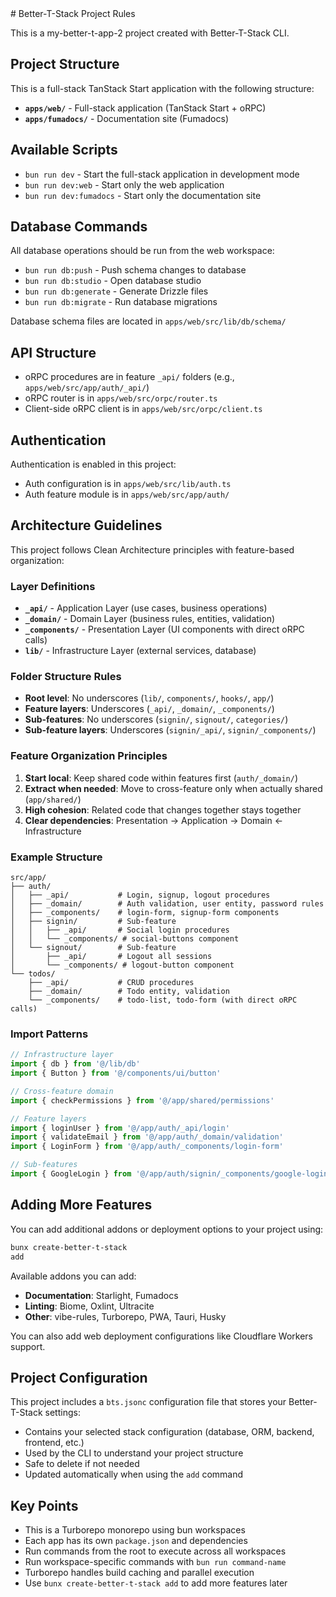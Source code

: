 <!-- vibe-rules Integration -->

<bts>
# Better-T-Stack Project Rules

This is a my-better-t-app-2 project created with Better-T-Stack CLI.

## Project Structure

This is a full-stack TanStack Start application with the following structure:

- **`apps/web/`** - Full-stack application (TanStack Start + oRPC)
- **`apps/fumadocs/`** - Documentation site (Fumadocs)


## Available Scripts

- `bun run dev` - Start the full-stack application in development mode
- `bun run dev:web` - Start only the web application
- `bun run dev:fumadocs` - Start only the documentation site

## Database Commands

All database operations should be run from the web workspace:

- `bun run db:push` - Push schema changes to database
- `bun run db:studio` - Open database studio
- `bun run db:generate` - Generate Drizzle files
- `bun run db:migrate` - Run database migrations

Database schema files are located in `apps/web/src/lib/db/schema/`

## API Structure

- oRPC procedures are in feature `_api/` folders (e.g., `apps/web/src/app/auth/_api/`)
- oRPC router is in `apps/web/src/orpc/router.ts`
- Client-side oRPC client is in `apps/web/src/orpc/client.ts`

## Authentication

Authentication is enabled in this project:
- Auth configuration is in `apps/web/src/lib/auth.ts`
- Auth feature module is in `apps/web/src/app/auth/`

## Architecture Guidelines

This project follows Clean Architecture principles with feature-based organization:

### Layer Definitions

- **`_api/`** - Application Layer (use cases, business operations)
- **`_domain/`** - Domain Layer (business rules, entities, validation)
- **`_components/`** - Presentation Layer (UI components with direct oRPC calls)
- **`lib/`** - Infrastructure Layer (external services, database)

### Folder Structure Rules

- **Root level**: No underscores (`lib/`, `components/`, `hooks/`, `app/`)
- **Feature layers**: Underscores (`_api/`, `_domain/`, `_components/`)
- **Sub-features**: No underscores (`signin/`, `signout/`, `categories/`)
- **Sub-feature layers**: Underscores (`signin/_api/`, `signin/_components/`)

### Feature Organization Principles

1. **Start local**: Keep shared code within features first (`auth/_domain/`)
2. **Extract when needed**: Move to cross-feature only when actually shared (`app/shared/`)
3. **High cohesion**: Related code that changes together stays together
4. **Clear dependencies**: Presentation → Application → Domain ← Infrastructure

### Example Structure

```
src/app/
├── auth/
│   ├── _api/           # Login, signup, logout procedures
│   ├── _domain/        # Auth validation, user entity, password rules
│   ├── _components/    # login-form, signup-form components
│   ├── signin/         # Sub-feature
│   │   ├── _api/       # Social login procedures
│   │   └── _components/ # social-buttons component
│   └── signout/        # Sub-feature
│       ├── _api/       # Logout all sessions
│       └── _components/ # logout-button component
└── todos/
    ├── _api/           # CRUD procedures
    ├── _domain/        # Todo entity, validation
    └── _components/    # todo-list, todo-form (with direct oRPC calls)
```

### Import Patterns

```typescript
// Infrastructure layer
import { db } from '@/lib/db'
import { Button } from '@/components/ui/button'

// Cross-feature domain
import { checkPermissions } from '@/app/shared/permissions'

// Feature layers
import { loginUser } from '@/app/auth/_api/login'
import { validateEmail } from '@/app/auth/_domain/validation'
import { LoginForm } from '@/app/auth/_components/login-form'

// Sub-features
import { GoogleLogin } from '@/app/auth/signin/_components/google-login'
```

## Adding More Features

You can add additional addons or deployment options to your project using:

```bash
bunx create-better-t-stack
add
```

Available addons you can add:
- **Documentation**: Starlight, Fumadocs
- **Linting**: Biome, Oxlint, Ultracite
- **Other**: vibe-rules, Turborepo, PWA, Tauri, Husky

You can also add web deployment configurations like Cloudflare Workers support.

## Project Configuration

This project includes a `bts.jsonc` configuration file that stores your Better-T-Stack settings:

- Contains your selected stack configuration (database, ORM, backend, frontend, etc.)
- Used by the CLI to understand your project structure
- Safe to delete if not needed
- Updated automatically when using the `add` command

## Key Points

- This is a Turborepo monorepo using bun workspaces
- Each app has its own `package.json` and dependencies
- Run commands from the root to execute across all workspaces
- Run workspace-specific commands with `bun run command-name`
- Turborepo handles build caching and parallel execution
- Use `bunx
create-better-t-stack add` to add more features later
</bts>

<!-- /vibe-rules Integration -->
